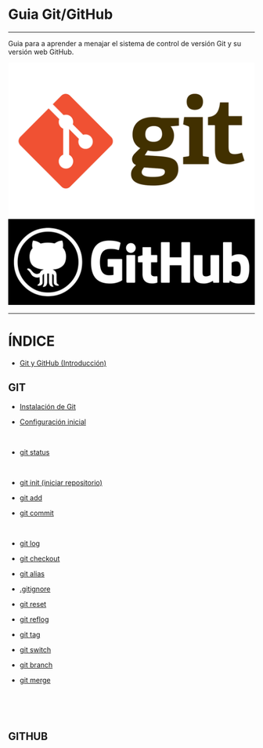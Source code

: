 # **Guia Git/GitHub**
---
Guia para a aprender a menajar el sistema de control de versión Git y su versión web GitHub.

![GitHub_logo](/IMG/Git_logo.png "Git")     
![GitHub_logo](/IMG/GitHub_logo.png "GitHub")     
     
----
      
# **ÍNDICE**    

* [Git y GitHub (Introducción)](https://github.com/JoseFerDel/Guia_Git_GitHub/blob/Zet_main/secciones/git_y_github.md)

## **GIT**

* [Instalación de Git](https://github.com/JoseFerDel/Guia_Git_GitHub/blob/Zet_main/secciones/install_git.md)

* [Configuración inicial](https://github.com/JoseFerDel/Guia_Git_GitHub/blob/Zet_main/secciones/config_git.md)

&nbsp;    

* [git status](https://github.com/JoseFerDel/Guia_Git_GitHub/blob/Zet_main/secciones/git_status.md)

&nbsp;    

* [git init (iniciar repositorio)](https://github.com/JoseFerDel/Guia_Git_GitHub/blob/Zet_main/secciones/git_init.md)

* [git add](https://github.com/JoseFerDel/Guia_Git_GitHub/blob/Zet_main/secciones/git_add.md)

* [git commit](https://github.com/JoseFerDel/Guia_Git_GitHub/blob/Zet_main/secciones/git_commit.md)

&nbsp;    

* [git log](https://github.com/JoseFerDel/Guia_Git_GitHub/blob/Zet_main/secciones/git_log.md)

* [git checkout](https://github.com/JoseFerDel/Guia_Git_GitHub/blob/Zet_main/secciones/git_checkout.md)

* [git alias](https://github.com/JoseFerDel/Guia_Git_GitHub/blob/Zet_main/secciones/git_alias.md)

* [.gitignore](https://github.com/JoseFerDel/Guia_Git_GitHub/blob/Zet_main/secciones/gitignore.md)

* [git reset](https://github.com/JoseFerDel/Guia_Git_GitHub/blob/Zet_main/secciones/git_reset.md)

* [git reflog](https://github.com/JoseFerDel/Guia_Git_GitHub/blob/Zet_main/secciones/git_reflog.md)

* [git tag](https://github.com/JoseFerDel/Guia_Git_GitHub/blob/Zet_main/secciones/git_tag.md)

* [git switch](https://github.com/JoseFerDel/Guia_Git_GitHub/blob/Zet_main/secciones/git_switch.md)

* [git branch](https://github.com/JoseFerDel/Guia_Git_GitHub/blob/Zet_main/secciones/git_branch.md)

* [git merge](https://github.com/JoseFerDel/Guia_Git_GitHub/blob/Zet_main/secciones/git_merge.md)

&nbsp;    
&nbsp;    
&nbsp;    

## **GITHUB**

